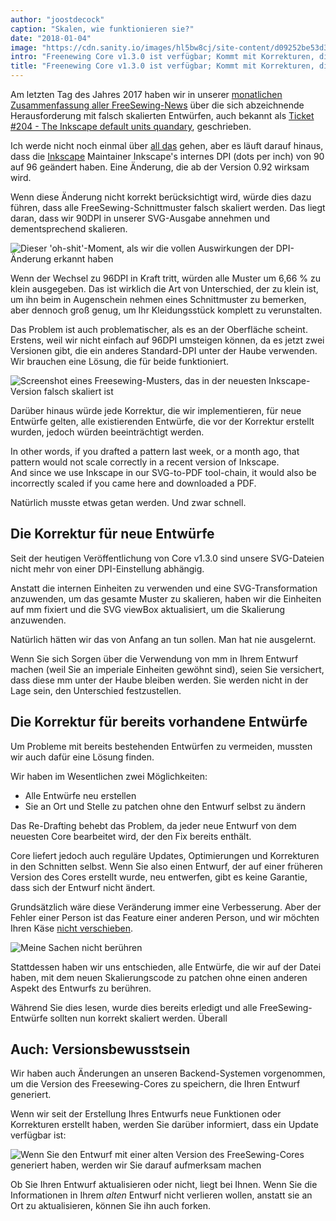```yaml
---
author: "joostdecock"
caption: "Skalen, wie funktionieren sie?"
date: "2018-01-04"
image: "https://cdn.sanity.io/images/hl5bw8cj/site-content/d09252be53d33ab5b743c22f523a9ea8cbd70708-2000x1328.jpg"
intro: "Freenewing Core v1.3.0 ist verfügbar; Kommt mit Korrekturen, die so gut sind, dass wir sie zu all Ihren Entwürfen zurückportiert haben"
title: "Freenewing Core v1.3.0 ist verfügbar; Kommt mit Korrekturen, die so gut sind, dass wir sie zu all Ihren Entwürfen zurückportiert haben"
---
```


Am letzten Tag des Jahres 2017 haben wir in unserer [monatlichen Zusammenfassung aller FreeSewing-News](/blog/roundup-2017-12/) über die sich abzeichnende Herausforderung mit falsch skalierten Entwürfen, auch bekannt als [Ticket #204 - The Inkscape default units quandary](https://github.com/freesewing/core/issues/204), geschrieben.

Ich werde nicht noch einmal über [all das](/blog/roundup-2017-12/) gehen, aber es läuft darauf hinaus, dass die [Inkscape](http://inkscape.org/) Maintainer Inkscape's internes DPI (dots per inch) von 90 auf 96 geändert haben. Eine Änderung, die ab der Version 0.92 wirksam wird.

Wenn diese Änderung nicht korrekt berücksichtigt wird, würde dies dazu führen, dass alle FreeSewing-Schnittmuster falsch skaliert werden. Das liegt daran, dass wir 90DPI in unserer SVG-Ausgabe annehmen und dementsprechend skalieren.

![Dieser 'oh-shit'-Moment, als wir die vollen Auswirkungen der DPI-Änderung erkannt haben](https://posts.freesewing.org/uploads/oh_shit_90b4969a5d.gif)

Wenn der Wechsel zu 96DPI in Kraft tritt, würden alle Muster um 6,66 % zu klein ausgegeben. Das ist wirklich die Art von Unterschied, der zu klein ist, um ihn beim in Augenschein nehmen eines Schnittmuster zu bemerken, aber dennoch groß genug, um Ihr Kleidungsstück komplett zu verunstalten.

Das Problem ist auch problematischer, als es an der Oberfläche scheint. Erstens, weil wir nicht einfach auf 96DPI umsteigen können, da es jetzt zwei Versionen gibt, die ein anderes Standard-DPI unter der Haube verwenden. Wir brauchen eine Lösung, die für beide funktioniert.

![Screenshot eines Freesewing-Musters, das in der neuesten Inkscape-Version falsch skaliert ist](https://posts.freesewing.org/uploads/inkscape_b96e2bb510.png)

Darüber hinaus würde jede Korrektur, die wir implementieren, für neue Entwürfe gelten, alle existierenden Entwürfe, die vor der Korrektur erstellt wurden, jedoch würden beeinträchtigt werden.

In other words, if you drafted a pattern last week, or a month ago, that pattern would not scale correctly in a recent version of Inkscape.  
And since we use Inkscape in our SVG-to-PDF tool-chain, it would also be incorrectly scaled if you came here and downloaded a PDF.

Natürlich musste etwas getan werden. Und zwar schnell.

## Die Korrektur für neue Entwürfe

Seit der heutigen Veröffentlichung von Core v1.3.0 sind unsere SVG-Dateien nicht mehr von einer DPI-Einstellung abhängig.

Anstatt die internen Einheiten zu verwenden und eine SVG-Transformation anzuwenden, um das gesamte Muster zu skalieren, haben wir die Einheiten auf mm fixiert und die SVG viewBox aktualisiert, um die Skalierung anzuwenden.

Natürlich hätten wir das von Anfang an tun sollen. Man hat nie ausgelernt.

Wenn Sie sich Sorgen über die Verwendung von mm in Ihrem Entwurf machen (weil Sie an imperiale Einheiten gewöhnt sind), seien Sie versichert, dass diese mm unter der Haube bleiben werden. Sie werden nicht in der Lage sein, den Unterschied festzustellen.

## Die Korrektur für bereits vorhandene Entwürfe

Um Probleme mit bereits bestehenden Entwürfen zu vermeiden, mussten wir auch dafür eine Lösung finden.

Wir haben im Wesentlichen zwei Möglichkeiten:

 - Alle Entwürfe neu erstellen
 - Sie an Ort und Stelle zu patchen ohne den Entwurf selbst zu ändern

Das Re-Drafting behebt das Problem, da jeder neue Entwurf von dem neuesten Core bearbeitet wird, der den Fix bereits enthält.

Core liefert jedoch auch reguläre Updates, Optimierungen und Korrekturen in den Schnitten selbst. Wenn Sie also einen Entwurf, der auf einer früheren Version des Cores erstellt wurde, neu entwerfen, gibt es keine Garantie, dass sich der Entwurf nicht ändert.

Grundsätzlich wäre diese Veränderung immer eine Verbesserung. Aber der Fehler einer Person ist das Feature einer anderen Person, und wir möchten Ihren Käse [nicht verschieben](https://en.wikipedia.org/wiki/Who_Moved_My_Cheese%3F).

![Meine Sachen nicht berühren](https://posts.freesewing.org/uploads/who_moved_my_cheese_0cd51a25d6.jpg)

Stattdessen haben wir uns entschieden, alle Entwürfe, die wir auf der Datei haben, mit dem neuen Skalierungscode zu patchen ohne einen anderen Aspekt des Entwurfs zu berühren.

Während Sie dies lesen, wurde dies bereits erledigt und alle FreeSewing-Entwürfe sollten nun korrekt skaliert werden. Überall

## Auch: Versionsbewusstsein

Wir haben auch Änderungen an unseren Backend-Systemen vorgenommen, um die Version des Freesewing-Cores zu speichern, die Ihren Entwurf generiert.

Wenn wir seit der Erstellung Ihres Entwurfs neue Funktionen oder Korrekturen erstellt haben, werden Sie darüber informiert, dass ein Update verfügbar ist:

![Wenn Sie den Entwurf mit einer alten Version des FreeSewing-Cores generiert haben, werden wir Sie darauf aufmerksam machen](https://posts.freesewing.org/uploads/upgrade_dee342e3fb.png)

Ob Sie Ihren Entwurf aktualisieren oder nicht, liegt bei Ihnen. Wenn Sie die Informationen in Ihrem *alten* Entwurf nicht verlieren wollen, anstatt sie an Ort zu aktualisieren, können Sie ihn auch forken.








